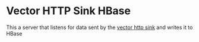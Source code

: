 # Vector HTTP Sink HBase

This a server that listens for data sent by the [vector http sink](vector.dev) and writes it to HBase


